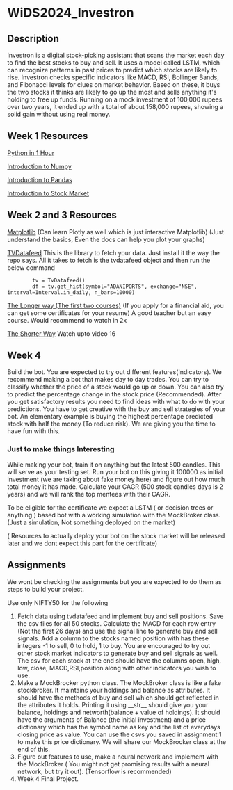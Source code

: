 # WiDS2024_Investron

## Description
Investron is a digital stock-picking assistant that scans the market each day to find the best stocks to buy and sell. It uses a model called LSTM, which can recognize patterns in past prices to predict which stocks are likely to rise. Investron checks specific indicators like MACD, RSI, Bollinger Bands, and Fibonacci levels for clues on market behavior. Based on these, it buys the two stocks it thinks are likely to go up the most and sells anything it's holding to free up funds. Running on a mock investment of 100,000 rupees over two years, it ended up with a total of about 158,000 rupees, showing a solid gain without using real money.

## Week 1 Resources


[Python in 1 Hour](https://www.youtube.com/watch?v=kqtD5dpn9C8)


[Introduction to Numpy](https://www.youtube.com/watch?v=QUT1VHiLmmI)


[Introduction to Pandas](https://www.youtube.com/watch?v=vmEHCJofslg)


[Introduction to Stock Market](https://www.youtube.com/watch?v=yzRP-mA2eiE&list=PLX2SHiKfualH_xMbGM-3zWC47s9gUjGR_)

## Week 2 and 3 Resources

[Matplotlib](https://www.youtube.com/watch?v=DAQNHzOcO5A)
(Can learn Plotly as well which is just interactive Matplotlib)
(Just understand the basics, Even the docs can help you plot your graphs)

[TVDatafeed](https://github.com/rongardF/tvdatafeed?tab=readme-ov-file)
This is the library to fetch your data. 
Just install it the way the repo says.
All it takes to fetch is the tvdatafeed object and then run the below command

            tv = TvDatafeed()
            df = tv.get_hist(symbol="ADANIPORTS", exchange="NSE", interval=Interval.in_daily, n_bars=10000)


[The Longer way (The first two courses)](https://www.coursera.org/specializations/machine-learning-introduction)
(If you apply for a financial aid, you can get some certificates for your resume)
A good teacher but an easy course. Would recommend to watch in 2x

[The Shorter Way](https://www.youtube.com/watch?v=zxagGtF9MeU&list=PLblh5JKOoLUIxGDQs4LFFD--41Vzf-ME1)
Watch upto video 16


## Week 4 

Build the bot. You are expected to try out different features(Indicators). We recommend making a bot that makes day to day trades. You can try to classify whether the price of a stock would go up or down. You can also try to predict the percentage change in the stock price (Recommended). After you get satisfactory results you need to find ideas with what to do with your predictions. You have to get creative with the buy and sell strategies of your bot. An elementary example is buying the highest percentage predicted stock with half the money (To reduce risk). We are giving you the time to have fun with this.

### Just to make things Interesting
   While making your bot, train it on anything but the latest 500 candles. This will serve as your testing set. Run your bot on this giving it 100000 as initial investment (we are taking about fake money here) and figure out how much total money it has made. Calculate your CAGR (500 stock candles days is 2 years) and we will rank the top mentees with their CAGR.

To be eligible for the certificate we expect a LSTM ( or decision trees or anything ) based bot with a working simulation with the MockBroker class.
(Just a simulation, Not something deployed on the market)

( Resources to actually deploy your bot on the stock market will be released later and we dont expect this part for the certificate)


## Assignments
We wont be checking the assignments but you are expected to do them as steps to build your project.

Use only NIFTY50 for the following

1. Fetch data using tvdatafeed and implement buy and sell positions. Save the csv files for all 50 stocks. Calculate the MACD for each row entry (Not the first 26 days) and use the signal line to generate buy and sell signals. Add a column to the stocks named position with has these integers -1 to sell, 0 to hold, 1 to buy. You are encouraged to try out other stock market indicators to generate buy and sell signals as well. The csv for each stock at the end should have the columns open, high, low, close, MACD,RSI,position along with other indicators you wish to use.
2. Make a MockBrocker python class. The MockBroker class is like a fake stockbroker. It maintains your holdings and balance as attributes. It should have the methods of buy and sell which should get reflected in the attributes it holds. Printing it using \_\_str\_\_ should give you your balance, holdings and networth(balance + value of holdings). It should have the arguments of Balance (the initial investment) and a price dictionary which has the symbol name as key and the list of everydays closing price as value. You can use the csvs you saved in assignment 1 to make this price dictionary. We will share our MockBrocker class at the end of this.
3. Figure out features to use, make a neural network and implement with the MockBroker ( You might not get promising results with a neural network, but try it out). (Tensorflow is recommended)
4. Week 4 Final Project.


